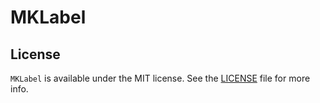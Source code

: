 # MKLabel

## License

`MKLabel` is available under the MIT license. See the [LICENSE](LICENSE) file for more info.
